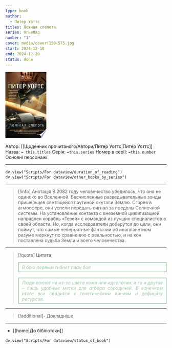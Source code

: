 ```yaml
---
type: book
author:
  - Питер Уоттс
titles: Ложная слепота
series: Огнепад
number: "1"
cover: media/cover!150-575.jpg
start: 2024-12-18
end: 2024-12-20
status: done
---
```

![cover|150](media/cover!150-575.jpg)

Автор: [[Щоденник прочитаного/Автори/Питер Уоттс|Питер Уоттс]]
Назва: `= this.titles`
Серія:  `=this.series`
Номер в серії: `=this.number`
Основні персонажі:

---
```dataviewjs
dv.view("Scripts/For dataview/duration_of_reading")
dv.view("Scripts/For dataview/other_books_by_series")
```

---
>[!info] Анотація
>В 2082 году человечество убедилось, что оно не одиноко во Вселенной. Бесчисленные разведывательные зонды пришельцев светящейся паутиной окутали Землю. Сгорев в атмосфере, они успели передать сигнал за пределы Солнечной системы. На установление контакта с внеземной цивилизацией направлен корабль «Тезей» с командой из лучших специалистов в своей области. Но, когда исследователи доберутся до цели, они поймут, что самые невероятные фантазии об инопланетном разуме меркнут по сравнению с реальностью, и на кон поставлена судьба Земли и всего человечества.
___

>[!quote] Цитата
> <div align="justify" style="border: 2px solid #A0CAA6; padding: 5px 10px; font-style: italic; color: #A0CAA6;">В бою первым гибнет план боя</div><br>
> <div align="justify" style="border: 2px solid #A0CAA6; padding: 5px 10px; font-style: italic; color: #A0CAA6;">Люди воюют не из-за цвета кожи или идеологии: и то и другое – лишь удобные метки для отбора сородичей. В конечном итоге все сводится к генетическим линиям и дефициту ресурсов.</div>

---
>[!additional]- Докладніше

---

- [[home|До бібліотеки]]

```dataviewjs
dv.view("Scripts/For dataview/status_of_book")
```